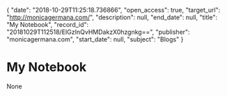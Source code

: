 {
  "date": "2018-10-29T11:25:18.736866", 
  "open_access": true, 
  "target_url": "http://monicagermana.com/", 
  "description": null, 
  "end_date": null, 
  "title": "My Notebook", 
  "record_id": "20181029T112518/EIGzInQvHMDakzX0hzgnkg==", 
  "publisher": "monicagermana.com", 
  "start_date": null, 
  "subject": "Blogs"
}

# My Notebook

None